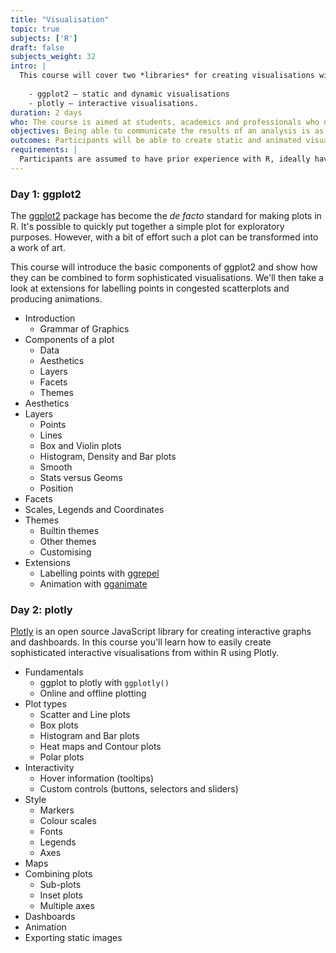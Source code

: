 ```yaml
---
title: "Visualisation"
topic: true
subjects: ['R']
draft: false
subjects_weight: 32
intro: |
  This course will cover two *libraries* for creating visualisations with R:
  
    - ggplot2 — static and dynamic visualisations
    - plotly — interactive visualisations.
duration: 2 days
who: The course is aimed at students, academics and professionals who need to visualise data. It's assumed that participants already have some familiarity with R.
objectives: Being able to communicate the results of an analysis is as important as doing the analysis itself. In this course you'll learn how to use two R packages (ggplot2 and plotly) to create effective, visually pleasing and reproducible visualisations.
outcomes: Participants will be able to create static and animated visualisations with ggplot2 and interactive visualisations using plotly. They will also be able to customise the presentation characteristics of these visualisations.
requirements: |
  Participants are assumed to have prior experience with R, ideally having completed both the the [Introduction to R](https://www.exegetic.biz/training/r-introduction/) and [Data Wrangling](https://www.exegetic.biz/training/r-data-wrangling/) courses.
---
```


### Day 1: ggplot2

The [ggplot2](https://github.com/tidyverse/ggplot2) package has become the *de facto* standard for making plots in R. It's possible to quickly put together a simple plot for exploratory purposes. However, with a bit of effort such a plot can be transformed into a work of art.

This course will introduce the basic components of ggplot2 and show how they can be combined to form sophisticated visualisations. We'll then take a look at extensions for labelling points in congested scatterplots and producing animations.

- Introduction
	- Grammar of Graphics
- Components of a plot
	- Data
	- Aesthetics
	- Layers
	- Facets
	- Themes
- Aesthetics
- Layers
	- Points
	- Lines
	- Box and Violin plots
	- Histogram, Density and Bar plots
	- Smooth
	- Stats versus Geoms
	- Position
- Facets
- Scales, Legends and Coordinates
- Themes
	- Builtin themes
	- Other themes
	- Customising
- Extensions
	- Labelling points with [ggrepel](https://github.com/slowkow/ggrepel)
	- Animation with [gganimate](https://github.com/thomasp85/gganimate)

### Day 2: plotly

<!-- https://plotly-book.cpsievert.me/ -->

[Plotly](https://github.com/ropensci/plotly) is an open source JavaScript library for creating interactive graphs and dashboards. In this course you'll learn how to easily create sophisticated interactive visualisations from within R using Plotly.

- Fundamentals
	- ggplot to plotly with `ggplotly()`
	- Online and offline plotting
- Plot types
	- Scatter and Line plots
	- Box plots
	- Histogram and Bar plots
	- Heat maps and Contour plots
	- Polar plots
- Interactivity
	- Hover information (tooltips)
	- Custom controls (buttons, selectors and sliders)
- Style
	- Markers
	- Colour scales
	- Fonts
	- Legends
	- Axes
- Maps
- Combining plots
	- Sub-plots
	- Inset plots
	- Multiple axes
- Dashboards
- Animation
- Exporting static images
